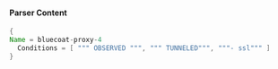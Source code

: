 #### Parser Content
```Java
{
Name = bluecoat-proxy-4
  Conditions = [ """ OBSERVED """, """ TUNNELED""", """- ssl""" ]
}
```